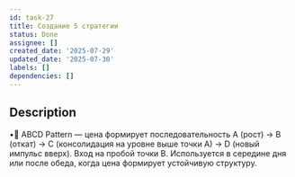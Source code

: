 ```yaml
---
id: task-27
title: Создание 5 стратегии
status: Done
assignee: []
created_date: '2025-07-29'
updated_date: '2025-07-30'
labels: []
dependencies: []
---
```


## Description

•🔄 ABCD Pattern — цена формирует последовательность A (рост) → B (откат) → C (консолидация на уровне выше точки A) → D (новый импульс вверх). Вход на пробой точки B. Используется в середине дня или после обеда, когда цена формирует устойчивую структуру.
